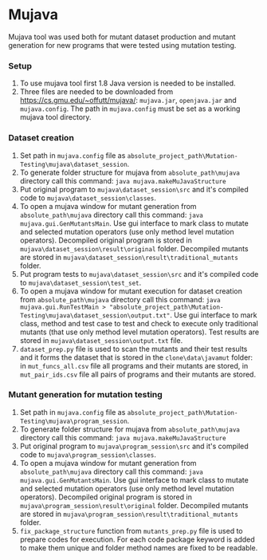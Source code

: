 # Mujava

Mujava tool was used both for mutant dataset production 
and mutant generation for new programs that were tested using mutation testing.

### Setup

1. To use mujava tool first 1.8 Java version is needed to be installed.
2. Three files are needed to be downloaded from https://cs.gmu.edu/~offutt/mujava/: 
`mujava.jar`, `openjava.jar` and `mujava.config`. 
The path in `mujava.config` must be set as a working mujava tool directory.

### Dataset creation

1. Set path in `mujava.config` file as `absolute_project_path\Mutation-Testing\mujava\dataset_session`.
2. To generate folder structure for mujava from `absolute_path\mujava` directory call this command:
`java mujava.makeMuJavaStructure`
3. Put original program to `mujava\dataset_session\src` and it's compiled code to `mujava\dataset_session\classes`.
4. To open a mujava window for mutant generation from `absolute_path\mujava` directory call this command:
`java mujava.gui.GenMutantsMain`. 
Use gui interface to mark class to mutate and selected mutation operators (use only method level mutation operators).
Decompiled original program is stored in `mujava\dataset_session\result\original` folder.
Decompiled mutants are stored in `mujava\dataset_session\result\traditional_mutants` folder.
5. Put program tests to `mujava\dataset_session\src` and it's compiled code to
`mujava\dataset_session\test_set`.
6. To open a mujava window for mutant execution for dataset creation from `absolute_path\mujava` directory call this command:
`java mujava.gui.RunTestMain > "absolute_project_path\Mutation-Testing\mujava\dataset_session\output.txt"`. 
Use gui interface to mark class, method and test case to test 
and check to execute only traditional mutants (that use only method level mutation operators).
Test results are stored in `mujava\dataset_session\output.txt` file.
7. `dataset_prep.py` file is used to scan the mutants and their test results 
and it forms the dataset that is stored in the `clone\data\javamut` folder: 
in `mut_funcs_all.csv` file all programs and their mutants are stored,
in `mut_pair_ids.csv` file all pairs of programs and their mutants are stored.

### Mutant generation for mutation testing

1. Set path in `mujava.config` file as `absolute_project_path\Mutation-Testing\mujava\program_session`.
2. To generate folder structure for mujava from `absolute_path\mujava` directory call this command:
`java mujava.makeMuJavaStructure`
3. Put original program to `mujava\program_session\src` and it's compiled code to `mujava\program_session\classes`.
4. To open a mujava window for mutant generation from `absolute_path\mujava` directory call this command:
`java mujava.gui.GenMutantsMain`. 
Use gui interface to mark class to mutate and selected mutation operators (use only method level mutation operators).
Decompiled original program is stored in `mujava\program_session\result\original` folder.
Decompiled mutants are stored in `mujava\program_session\result\traditional_mutants` folder.
5. `fix_package_structure` function from `mutants_prep.py` file is used to prepare codes for execution.
For each code package keyword is added to make them unique and folder method names are fixed to be readable.
